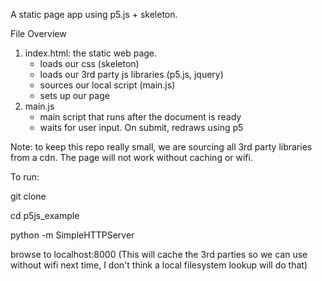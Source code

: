 A static page app using p5.js + skeleton.

File Overview 

1) index.html: the static web page. 
	- loads our css (skeleton)
	- loads our 3rd party js libraries (p5.js, jquery)
	- sources our local script (main.js)
	- sets up our page
2) main.js 
    - main script that runs after the document is ready
    - waits for user input. On submit, redraws using p5

Note: to keep this repo really small, we are sourcing 
all 3rd party libraries from a cdn. The page will not work 
without caching or wifi. 

To run: 

git clone <this repo> 
	
cd p5js_example

python -m SimpleHTTPServer 

browse to localhost:8000 
(This will cache the 3rd parties so we can use without wifi next time, 
I don't think a local filesystem lookup will do that)
